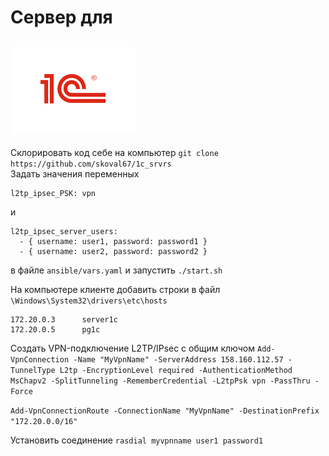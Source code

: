 # Сервер для

![1C docker postgresql](./1s-foto.png "Развертываем сервер для 1С на docker-контейнерах")
---
Склорировать код себе на компьютер `git clone https://github.com/skoval67/1c_srvrs` <br>
Задать значения переменных <br>
```shell
l2tp_ipsec_PSK: vpn
```
и
```shell
l2tp_ipsec_server_users:
  - { username: user1, password: password1 }
  - { username: user2, password: password2 }
```
в файле `ansible/vars.yaml` и запустить `./start.sh`

На компьютере клиенте добавить строки в файл `\Windows\System32\drivers\etc\hosts`<br>
```shell
172.20.0.3      server1c
172.20.0.5      pg1c
```

Создать VPN-подключение L2TP/IPsec с общим ключом
`Add-VpnConnection -Name "MyVpnName" -ServerAddress 158.160.112.57 -TunnelType L2tp -EncryptionLevel required -AuthenticationMethod MsChapv2 -SplitTunneling -RememberCredential -L2tpPsk vpn -PassThru -Force`

`Add-VpnConnectionRoute -ConnectionName "MyVpnName" -DestinationPrefix "172.20.0.0/16"`

Установить соединение
`rasdial myvpnname user1 password1`
